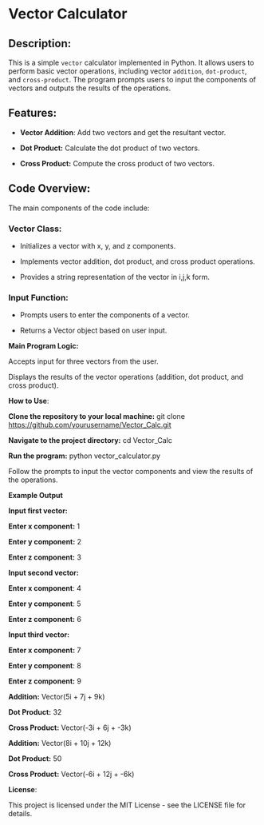 # Vector Calculator

## **Description**:

This is a simple `vector` calculator implemented in Python. It allows users to perform basic vector operations, including vector `addition`, `dot-product`, and `cross-product`. The program prompts users to input the components of vectors and outputs the results of the operations.

## **Features**:

- **Vector Addition**:  Add two vectors and get the resultant vector.

- **Dot Product:**  Calculate the dot product of two vectors.

- **Cross Product:**  Compute the cross product of two vectors.

## **Code Overview**:

The main components of the code include:

### **Vector Class:**

- Initializes a vector with x, y, and z components.

- Implements vector addition, dot product, and cross product operations.

- Provides a string representation of the vector in i,j,k form.

### **Input Function:**

- Prompts users to enter the components of a vector.

- Returns a Vector object based on user input.

**Main Program Logic:**

Accepts input for three vectors from the user.

Displays the results of the vector operations (addition, dot product, and cross product).

**How to Use**:

**Clone the repository to your local machine:**  git clone https://github.com/yourusername/Vector_Calc.git

**Navigate to the project directory:**  cd Vector_Calc

**Run the program:**  python vector_calculator.py

Follow the prompts to input the vector components and view the results of the operations.

**Example Output**

**Input first vector:**

**Enter x component:**  1

**Enter y component:**  2

**Enter z component:**  3

**Input second vector:**

**Enter x component**: 4

**Enter y component**: 5

**Enter z component:**  6

**Input third vector:**

**Enter x component:**  7

**Enter y component**:  8

**Enter z component:**  9

**Addition:**  Vector(5i + 7j + 9k)

**Dot Product:**  32

**Cross Product:**  Vector(-3i + 6j + -3k)

**Addition:**  Vector(8i + 10j + 12k)

**Dot Product:**  50

**Cross Product:**  Vector(-6i + 12j + -6k)

**License**:

This project is licensed under the MIT License - see the LICENSE file for details.
